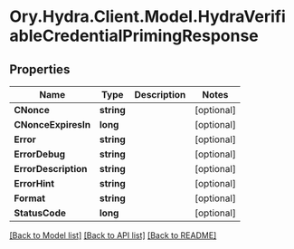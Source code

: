 # Ory.Hydra.Client.Model.HydraVerifiableCredentialPrimingResponse

## Properties

Name | Type | Description | Notes
------------ | ------------- | ------------- | -------------
**CNonce** | **string** |  | [optional] 
**CNonceExpiresIn** | **long** |  | [optional] 
**Error** | **string** |  | [optional] 
**ErrorDebug** | **string** |  | [optional] 
**ErrorDescription** | **string** |  | [optional] 
**ErrorHint** | **string** |  | [optional] 
**Format** | **string** |  | [optional] 
**StatusCode** | **long** |  | [optional] 

[[Back to Model list]](../README.md#documentation-for-models) [[Back to API list]](../README.md#documentation-for-api-endpoints) [[Back to README]](../README.md)

